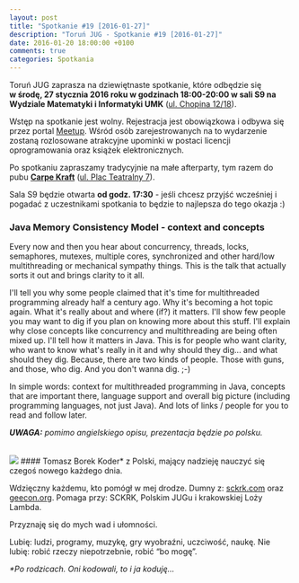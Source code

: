 ```yaml
---
layout: post
title: "Spotkanie #19 [2016-01-27]"
description: "Toruń JUG - Spotkanie #19 [2016-01-27]"
date: 2016-01-20 18:00:00 +0100
comments: true
categories: Spotkania
---
```

Toruń JUG zaprasza na dziewiętnaste spotkanie, które odbędzie się **w&nbsp;środę, 27 stycznia 2016 roku w&nbsp;godzinach 18:00-20:00 w&nbsp;sali S9 na Wydziale Matematyki i Informatyki UMK** (<a href="https://www.google.pl/maps/place/Fryderyka+Chopina+12%2F18,+Toruń/" target="_blank"><span class="glyphicon glyphicon-map-marker"></span>ul. Chopina 12/18</a>).

Wstęp na spotkanie jest wolny. Rejestracja jest obowiązkowa i&nbsp;odbywa się przez portal <a href="http://www.meetup.com/Torun-JUG/events/228205885/" target="_blank">Meetup</a>. Wśród osób zarejestrowanych na to wydarzenie zostaną rozlosowane atrakcyjne upominki w&nbsp;postaci licencji oprogramowania oraz książek elektronicznych.

Po spotkaniu zapraszamy tradycyjnie na małe afterparty, tym razem do pubu <a href="https://www.facebook.com/carpekraft/" target="_blank"><strong>Carpe Kraft</strong></a> (<a href="https://www.google.pl/maps/place/Carpe+Kraft+Toru%C5%84/@53.0120765,18.6028162,19z/data=!4m2!3m1!1s0x0000000000000000:0xd4a984360753f841?hl=pl" target="_blank"><span class="glyphicon glyphicon-map-marker"></span>ul. Plac Teatralny 7</a>).

Sala S9 będzie otwarta **od godz. 17:30** - jeśli chcesz przyjść wcześniej i pogadać z uczestnikami spotkania to będzie to najlepsza do tego okazja :) <!-- more -->

### Java Memory Consistency Model - context and concepts
Every now and then you hear about concurrency, threads, locks, semaphores, mutexes, multiple cores, synchronized and other hard/low multithreading or mechanical sympathy things. This is the talk that actually sorts it out and brings clarity to it all.

I'll tell you why some people claimed that it's time for multithreaded programming already half a century ago. Why it's becoming a hot topic again. What it's really about and where (if?) it matters. I'll show few people you may want to dig if you plan on knowing more about this stuff. I'll explain why close concepts like concurrency and multithreading are being often mixed up. I'll tell how it matters in Java. This is for people who want clarity, who want to know what's really in it and why should they dig... and what should they dig. Because, there are two kinds of people. Those with guns, and those, who dig. And you don't wanna dig. ;-)

In simple words: context for multithreaded programming in Java, concepts that are important there, language support and overall big picture (including programming languages, not just Java). And lots of links / people for you to read and follow later.

<em style="display:block;margin-bottom:32px;"><b>UWAGA:</b> pomimo angielskiego opisu, prezentacja będzie po polsku.</em>

<img class="no-border speaker-face" src="{{ root_url }}/images/speakers/borek-tomasz.jpg" />
#### Tomasz Borek
Koder* z Polski, mający nadzieję nauczyć się czegoś nowego każdego dnia.

Wdzięczny każdemu, kto pomógł w mej drodze. Dumny z: <a href="http://sckrk.com">sckrk.com</a> oraz <a href="http://geecon.org">geecon.org</a>.
Pomaga przy: SCKRK, Polskim JUGu i krakowskiej Loży Lambda.

Przyznaję się do mych wad i ułomności.

Lubię: ludzi, programy, muzykę, gry wyobraźni, uczciwość, naukę.
Nie lubię: robić rzeczy niepotrzebnie, robić “bo mogę”.

*\*Po rodzicach. Oni kodowali, to i ja koduję…*